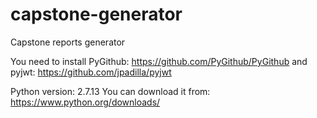 # capstone-generator
Capstone reports generator

You need to install PyGithub:
https://github.com/PyGithub/PyGithub
and pyjwt:
https://github.com/jpadilla/pyjwt

Python version: 2.7.13
You can download it from:
https://www.python.org/downloads/